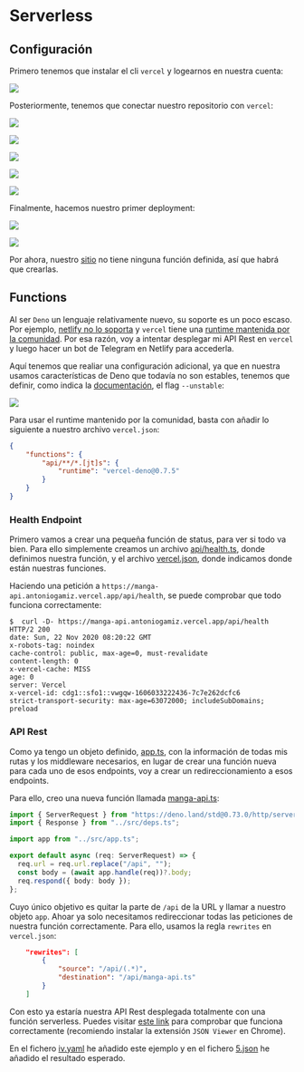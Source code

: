 # Serverless

## Configuración

Primero tenemos que instalar el cli `vercel` y logearnos en nuestra cuenta:

![](img/h5.png)

Posteriormente, tenemos que conectar nuestro repositorio con `vercel`:

![](img/h5_2.png)

![](img/h5_3.png)

![](img/h5_4.png)

![](img/h5_5.png)

![](img/h5_6.png)

Finalmente, hacemos nuestro primer deployment:

![](img/h5_7.png)

![](img/h5_8.png)

Por ahora, nuestro [sitio](https://manga-api-zeta.vercel.app/) no tiene ninguna función definida, así que habrá que crearlas.

## Functions

Al ser `Deno` un lenguaje relativamente nuevo, su soporte es un poco escaso. Por ejemplo, [netlify no lo soporta](https://community.netlify.com/t/support-for-deno-on-netlify/14172) y `vercel` tiene una [runtime mantenida por la comunidad](https://github.com/TooTallNate/vercel-deno). Por esa razón, voy a intentar desplegar mi API Rest en `vercel` y luego hacer un bot de Telegram en Netlify para accederla.

Aquí tenemos que realiar una configuración adicional, ya que en nuestra usamos características de Deno que todavía no son estables, tenemos que definir, como indica la [documentación](https://github.com/TooTallNate/vercel-deno#configuration), el flag `--unstable`:

![](img/h5_9.png)

Para usar el runtime mantenido por la comunidad, basta con añadir lo siguiente a nuestro archivo `vercel.json`:

~~~json
{
    "functions": {
        "api/**/*.[jt]s": {
            "runtime": "vercel-deno@0.7.5"
        }
    }
}
~~~

### Health Endpoint

Primero vamos a crear una pequeña función de status, para ver si todo va bien. Para ello simplemente creamos un archivo [api/health.ts](https://github.com/antoniogamiz/manga-api/blob/master/api/health.ts), donde definimos nuestra función, y el archivo [vercel.json](https://github.com/antoniogamiz/manga-api/blob/master/vercel.json), donde indicamos donde están nuestras funciones.

Haciendo una petición a `https://manga-api.antoniogamiz.vercel.app/api/health`, se puede comprobar que todo funciona correctamente:

~~~
$  curl -D- https://manga-api.antoniogamiz.vercel.app/api/health
HTTP/2 200
date: Sun, 22 Nov 2020 08:20:22 GMT
x-robots-tag: noindex
cache-control: public, max-age=0, must-revalidate
content-length: 0
x-vercel-cache: MISS
age: 0
server: Vercel
x-vercel-id: cdg1::sfo1::vwgqw-1606033222436-7c7e262dcfc6
strict-transport-security: max-age=63072000; includeSubDomains; preload
~~~

### API Rest

Como ya tengo un objeto definido, [app.ts](https://github.com/antoniogamiz/manga-api/blob/master/src/app.ts), con la información de todas mis rutas y los middleware necesarios, en lugar de crear una función nueva para cada uno de esos endpoints, voy a crear un redireccionamiento a esos endpoints.

Para ello, creo una nueva función llamada [manga-api.ts](https://github.com/antoniogamiz/manga-api/blob/master/api/manga-api.ts):

~~~ts
import { ServerRequest } from "https://deno.land/std@0.73.0/http/server.ts";
import { Response } from "../src/deps.ts";

import app from "../src/app.ts";

export default async (req: ServerRequest) => {
  req.url = req.url.replace("/api", "");
  const body = (await app.handle(req))?.body;
  req.respond({ body: body });
};
~~~

Cuyo único objetivo es quitar la parte de `/api` de la URL y llamar a nuestro objeto `app`. Ahoar ya solo necesitamos redireccionar todas las peticiones de nuestra función correctamente. Para ello, usamos la regla `rewrites` en `vercel.json`:

~~~json
    "rewrites": [
        {
            "source": "/api/(.*)",
            "destination": "/api/manga-api.ts"
        }
    ]
~~~

Con esto ya estaría nuestra API Rest desplegada totalmente con una función serverless. Puedes visitar [este link](https://manga-api-zeta.vercel.app/api/mangas/xtbw261401566264968/) para comprobar que funciona correctamente (recomiendo instalar la extensión `JSON Viewer` en Chrome).

En el fichero [iv.yaml](https://github.com/antoniogamiz/manga-api/blob/master/iv.yaml) he añadido este ejemplo y en el fichero [5.json](https://github.com/antoniogamiz/manga-api/blob/master/5.json) he añadido el resultado esperado.